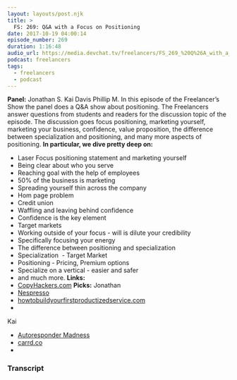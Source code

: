 ```yaml
---
layout: layouts/post.njk
title: >
  FS: 269: Q&A with a Focus on Positioning
date: 2017-10-19 04:00:14
episode_number: 269
duration: 1:16:48
audio_url: https://media.devchat.tv/freelancers/FS_269_%20Q%26A_with_a_Focus_on_Positioning.mp3
podcast: freelancers
tags:
  - freelancers
  - podcast
---
```


**Panel:** Jonathan S. Kai Davis Phillip M. In this episode of the Freelancer’s Show the panel does a Q&A show about positioning. The Freelancers answer questions from students and readers for the discussion topic of the episode. The discussion goes focus positioning, marketing yourself, marketing your business, confidence, value proposition, the difference between specialization and positioning, and many more aspects of positioning. **In particular, we dive pretty deep on:**

- Laser Focus positioning statement and marketing yourself
- Being clear about who you serve
- Reaching goal with the help of employees
- 50% of the business is marketing
- Spreading yourself thin across the company
- Hom page problem
- Credit union
- Waffling and leaving behind confidence
- Confidence is the key element
- Target markets
- Working outside of your focus - will is dilute your credibility
- Specifically focusing your energy
- The difference between positioning and specialization
- Specialization&nbsp; - Target Market
- Positioning - Pricing, Premium options
- Specialize on a vertical - easier and safer
- and much more.
  **Links:**
- [CopyHackers.com](https://CopyHackers.com)
  **Picks:** Jonathan
- [Nespresso](https://www.nespresso.com/us/en/)
- [howtobuildyourfirstproductizedservice.com](https://howtobuildyourfirstproductizedservice.com)
-

Kai

- [Autoresponder Madness](https://autorespondermadness3.com)
- [carrd.co](https://carrd.co)
-

### Transcript
